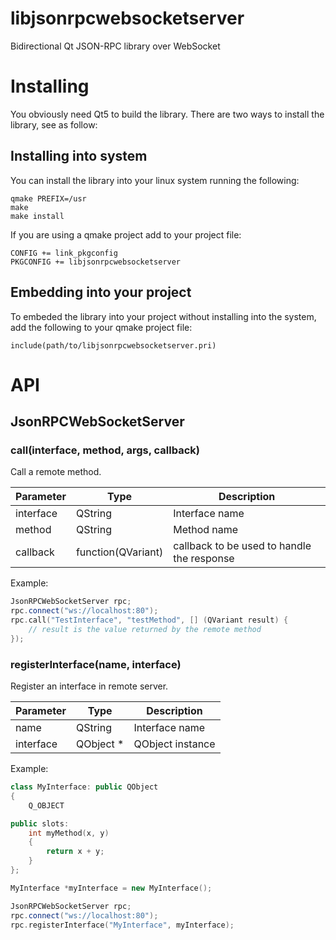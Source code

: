 # libjsonrpcwebsocketserver
Bidirectional Qt JSON-RPC library over WebSocket

# Installing

You obviously need Qt5 to build the library. There are two ways to install the library, see as follow:

## Installing into system

You can install the library into your linux system running the following:

```shell
qmake PREFIX=/usr
make
make install
```

If you are using a qmake project add to your project file:

```
CONFIG += link_pkgconfig
PKGCONFIG += libjsonrpcwebsocketserver
```

## Embedding into your project

To embeded the library into your project without installing into the system, add the following to your qmake project file:

```
include(path/to/libjsonrpcwebsocketserver.pri)
```

# API

## JsonRPCWebSocketServer

### call(interface, method, args, callback)

Call a remote method.

Parameter | Type               | Description
--------- | ------------------ | -----------
interface | QString            | Interface name
method    | QString            | Method name
callback  | function(QVariant) | callback to be used to handle the response

Example:

```c++
JsonRPCWebSocketServer rpc;
rpc.connect("ws://localhost:80");
rpc.call("TestInterface", "testMethod", [] (QVariant result) {
    // result is the value returned by the remote method
});
```

### registerInterface(name, interface)

Register an interface in remote server.

Parameter | Type      | Description
--------- | --------- | -----------
name      | QString   | Interface name
interface | QObject * | QObject instance

Example:

```c++
class MyInterface: public QObject
{
    Q_OBJECT

public slots:
    int myMethod(x, y)
    {
        return x + y;
    }
};

MyInterface *myInterface = new MyInterface();

JsonRPCWebSocketServer rpc;
rpc.connect("ws://localhost:80");
rpc.registerInterface("MyInterface", myInterface);
```
